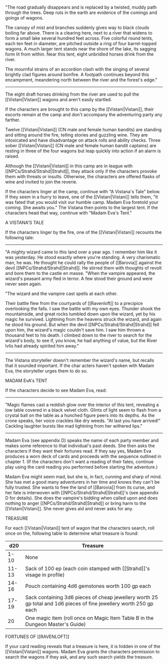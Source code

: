 "The road gradually disappears and is replaced by a twisted, muddy path through the trees. Deep ruts in the earth are evidence of the comings and goings of wagons.

The canopy of mist and branches suddenly gives way to black clouds boiling far above. There is a clearing here, next to a river that widens to form a small lake several hundred feet across. Five colorful round tents, each ten feet in diameter, are pitched outside a ring of four barrel-topped wagons. A much larger tent stands near the shore of the lake, its sagging form lit from within. Near this tent, eight unbridled horses drink from the river.

The mournful strains of an accordion clash with the singing of several brightly clad figures around bonfire. A footpath continues beyond this encampment, meandering north between the river and the forest's edge."
___________________________________________________________________
The eight draft horses drinking from the river are used to pull the [[Vistani|Vistani]] wagons and aren't easily startled.

If the characters are brought to this camp by the [[Vistani|Vistani]], their escorts remain at the camp and don't accompany the adventuring party any farther.

Twelve [[Vistani|Vistani]] (CN male and female human bandits) are standing and sitting around the fire, telling stories and guzzling wine. They are intoxicated and have disadvantage on attack rolls and ability checks. Three sober [[Vistani|Vistani]] (CN male and female human bandit captains) are resting in three of the four wagons but leap quickly into action if an alarm is raised.

Although the [[Vistani|Vistani]] in this camp are in league with [[NPCs/Strahd/Strahd|Strahd]], they attack only if the characters provoke them with threats or insults. Otherwise, the characters are offered flasks of wine and invited to join the reverie.

If the characters linger at the camp, continue with "A Vistana's Tale" below. If they seem in a hurry to leave, one of the [[Vistani|Vistani]] tells them, "It was fated that you would visit our humble camp. Madam Eva foretold your coming. She awaits you." The Vistana then points to the largest tent. If the characters head that way, continue with "Madam Eva's Tent."

A VISTANA'S TALE

If the characters linger by the fire, one of the [[Vistani|Vistani]] recounts the following tale:
___________________________________________________________________
"A mighty wizard came to this land over a year ago. I remember him like it was yesterday. He stood exactly where you're standing. A very charismatic man, he was. He thought he could rally the people of [[Barovia]] against the devil [[NPCs/Strahd/Strahd|Strahd]]. He stirred them with thoughts of revolt and bore them to the castle en masse. "When the vampire appeared, the wizard's peasant army fled in terror. A few stood their ground and were never seen again.

"The wizard and the vampire cast spells at each other.

Their battle flew from the courtyards of [[Ravenloft]] to a precipice overlooking the falls. I saw the battle with my own eyes. Thunder shook the mountainside, and great rocks tumbled down upon the wizard, yet by his magic he survived. Lightning from the heavens struck the wizard, and again he stood his ground. But when the devil [[NPCs/Strahd/Strahd|Strahd]] fell upon him, the wizard's magic couldn't save him. I saw him thrown a thousand feet to his death. I climbed down to the river to search for the wizard's body, to see if, you know, he had anything of value, but the River lvlis had already spirited him away."
___________________________________________________________________
The Vistana storyteller doesn't remember the wizard's name, but recalls that it sounded important. If the char­ acters haven't spoken with Madam Eva, the storyteller urges them to do so.

MADAM EvA's TENT

If the characters decide to see Madam Eva, read:
___________________________________________________________________
"Magic flames cast a reddish glow over the interior of this tent, revealing a low table covered in a black velvet cloth. Glints of light seem to flash from a crystal ball on the table as a hunched figure peers into its depths. As the crone speaks, her voice crackles like dry weeds. "At last you have arrived!" Cackling laughter bursts like mad lightning from her withered lips."
___________________________________________________________________
Madam Eva (see appendix D) speaks the name of each party member and makes some reference to that individual's past deeds. She then asks the characters if they want their fortunes read. If they say yes, Madam Eva produces a worn deck of cards and proceeds with the sequence outlined in chapter 1. (If the characters don't want a reading of their fates, continue play using the card reading you performed before starting the adventure.)

Madam Eva might seem mad, but she is, in fact, cunning and sharp of mind. She has met a good many adventurers in her time and knows they can't be fully trusted. She wants to free the land of [[Barovia]] from its curse, and her fate is interwoven with [[NPCs/Strahd/Strahd|Strahd]]'s (see appendix D for details). She does the vampire's bidding when called upon and does nothing to anger [[NPCs/Strahd/Strahd|Strahd]] or bring harm to the [[Vistani|Vistani]]. She never gives aid and never asks for any.

TREASURE

For each [[Vistani|Vistani]] tent of wagon that the characters search, roll once on the, following table to determine what treasure is found:

| d20   | Treasure                                                                                                           |
| ----- | ------------------------------------------------------------------------------------------------------------------ |
| 1-10  | None                                                                                                               |
| 11-13 | Sack of 100 ep (each coin stamped with [[Strahd]]'s visage in profile)                                             |
| 14-16 | Pouch containing 4d6 gemstones worth 100 gp each                                                                   |
| 17-19 | Sack containing 3d6 pieces of cheap jewellery worth 25 gp total and 1d6 pieces of fine jewellery worth 250 gp each |
| 20    | One magic item (roll once on Magic Item Table B in the Dungeon Master's Guide)                                     |

FORTUNES OF [[RAVENLOFT]]

If your card reading reveals that a treasure is here, it is hidden in one of the [[Vistani|Vistani]] wagons. Madam Eva grants the characters permission to search the wagons if they ask, and any such search yields the treasure.